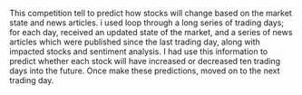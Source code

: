 This competition tell to predict how stocks will change based on the market state and news articles. i used 
loop through a long series of trading days; for each day, received an updated state of the market, and a series 
of news articles which were published since the last trading day, along with impacted stocks and sentiment analysis. 
I had use this information to predict whether each stock will have increased or decreased ten trading days into the future. 
Once make these predictions, moved on to the next trading day.
